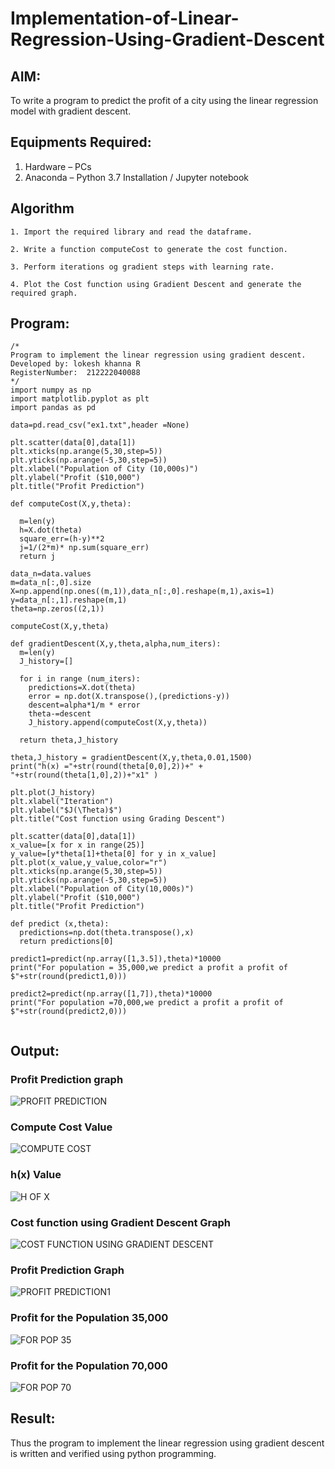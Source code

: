 # Implementation-of-Linear-Regression-Using-Gradient-Descent

## AIM:
To write a program to predict the profit of a city using the linear regression model with gradient descent.

## Equipments Required:
1. Hardware – PCs
2. Anaconda – Python 3.7 Installation / Jupyter notebook

## Algorithm
```
1. Import the required library and read the dataframe.

2. Write a function computeCost to generate the cost function.

3. Perform iterations og gradient steps with learning rate.

4. Plot the Cost function using Gradient Descent and generate the required graph.
```
## Program:
```
/*
Program to implement the linear regression using gradient descent.
Developed by: lokesh khanna R
RegisterNumber:  212222040088
*/
import numpy as np
import matplotlib.pyplot as plt
import pandas as pd

data=pd.read_csv("ex1.txt",header =None)

plt.scatter(data[0],data[1])
plt.xticks(np.arange(5,30,step=5))
plt.yticks(np.arange(-5,30,step=5))
plt.xlabel("Population of City (10,000s)")
plt.ylabel("Profit ($10,000")
plt.title("Profit Prediction")

def computeCost(X,y,theta):

  m=len(y)
  h=X.dot(theta)
  square_err=(h-y)**2
  j=1/(2*m)* np.sum(square_err)
  return j

data_n=data.values
m=data_n[:,0].size
X=np.append(np.ones((m,1)),data_n[:,0].reshape(m,1),axis=1)
y=data_n[:,1].reshape(m,1)
theta=np.zeros((2,1))

computeCost(X,y,theta)

def gradientDescent(X,y,theta,alpha,num_iters):
  m=len(y)
  J_history=[]

  for i in range (num_iters):
    predictions=X.dot(theta)
    error = np.dot(X.transpose(),(predictions-y))
    descent=alpha*1/m * error
    theta-=descent
    J_history.append(computeCost(X,y,theta))

  return theta,J_history  

theta,J_history = gradientDescent(X,y,theta,0.01,1500)
print("h(x) ="+str(round(theta[0,0],2))+" + "+str(round(theta[1,0],2))+"x1" )

plt.plot(J_history)
plt.xlabel("Iteration")
plt.ylabel("$J(\Theta)$")
plt.title("Cost function using Grading Descent")

plt.scatter(data[0],data[1])
x_value=[x for x in range(25)]
y_value=[y*theta[1]+theta[0] for y in x_value]
plt.plot(x_value,y_value,color="r")
plt.xticks(np.arange(5,30,step=5))
plt.yticks(np.arange(-5,30,step=5))
plt.xlabel("Population of City(10,000s)")
plt.ylabel("Profit ($10,000")
plt.title("Profit Prediction")

def predict (x,theta):
  predictions=np.dot(theta.transpose(),x)
  return predictions[0]

predict1=predict(np.array([1,3.5]),theta)*10000
print("For population = 35,000,we predict a profit a profit of $"+str(round(predict1,0)))

predict2=predict(np.array([1,7]),theta)*10000
print("For population =70,000,we predict a profit a profit of $"+str(round(predict2,0)))


```

## Output:
### Profit Prediction graph
![PROFIT PREDICTION](https://user-images.githubusercontent.com/118956165/229853626-a94e9725-d2d0-4a9b-b6bb-47ca843fc8ce.png)

### Compute Cost Value
![COMPUTE COST](https://user-images.githubusercontent.com/118956165/229853377-d75a5210-fa5b-45e7-9039-6f6c2ae6570a.png)

### h(x) Value
![H OF X](https://user-images.githubusercontent.com/118956165/229853659-66088154-5b53-43c2-8f56-7e3c839fd450.png)

### Cost function using Gradient Descent Graph
![COST FUNCTION USING GRADIENT DESCENT](https://user-images.githubusercontent.com/118956165/229853411-e261ad4a-5587-426c-bef9-0af6a4d7efc1.png)

### Profit Prediction Graph

![PROFIT PREDICTION1](https://user-images.githubusercontent.com/118956165/229854186-f2245ef4-0900-421a-9edb-cee3f2bf4738.png)

### Profit for the Population 35,000
![FOR POP 35](https://user-images.githubusercontent.com/118956165/229853449-b023e2ab-e5d7-4e0b-bfec-d9230f324907.png)

### Profit for the Population 70,000
![FOR POP 70](https://user-images.githubusercontent.com/118956165/229853459-e50bde48-5a36-41c3-92bf-cf334ec035b0.png)



## Result:
Thus the program to implement the linear regression using gradient descent is written and verified using python programming.
